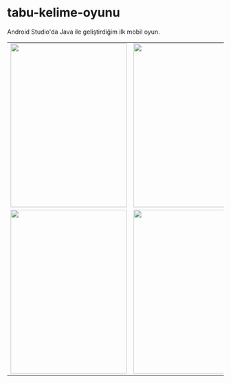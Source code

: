 # tabu-kelime-oyunu
Android Studio'da Java ile geliştirdiğim ilk mobil oyun.

<table>
  <tr>
    <td><img src="https://user-images.githubusercontent.com/29106169/60460055-65729880-9c4b-11e9-8d54-18c3050be09a.png" height="381" width="270"></td>
    <td><img src="https://user-images.githubusercontent.com/29106169/60460734-39581700-9c4d-11e9-8676-74cbe11fb4ac.JPG" height="381" width="270"></td>
    <td><img src="https://user-images.githubusercontent.com/29106169/60460780-5987d600-9c4d-11e9-9f91-d6132f28f80a.JPG" height="381" width="270"></td>
  </tr>
  <tr>
    <td><img src="https://user-images.githubusercontent.com/29106169/60460828-758b7780-9c4d-11e9-9c56-6ab868222798.JPG" height="381" width="270"></td>
    <td><img src="https://user-images.githubusercontent.com/29106169/60460848-8340fd00-9c4d-11e9-8a10-ec5ea786bb0b.JPG" height="381" width="270"></td>
    <td><img src="https://user-images.githubusercontent.com/29106169/60460877-9b188100-9c4d-11e9-9039-61c4c1571771.JPG" height="381" width="270"></td>
  </tr>
</table>
      









